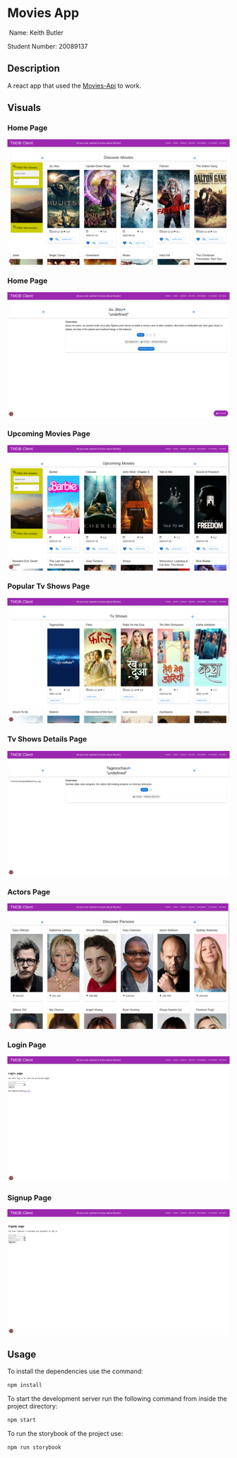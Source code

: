 # Movies App

​
Name: Keith Butler

Student Number: 20089137

## Description

A react app that used the [Movies-Api](https://github.com/KeithButler-WIT/movies-api) to work.

## Visuals

### Home Page

![Home Page](./images/HomePage.png)

### Home Page

![Movie Details Page](./images/MovieDetailsPage.png)

<!-- ### Favourite Movies Page -->

<!-- ![Favourite Movies Page](./images/FavMoviesPage.png) -->

### Upcoming Movies Page

![Upcoming Movies Page](./images/UpcomingMoviesPage.png)

<!-- ### Popular Movies Page -->

<!-- ![Popular Movies Page](./images/PopularMoviesPage.png) -->

<!-- ### Movies Playlist Page -->

<!-- ![Movies Playlist Page](./images/MoviesPlaylistPage.png) -->

### Popular Tv Shows Page

![Tv Shows Page](./images/TvShowsPage.png)

### Tv Shows Details Page

![Tv Shows Details Page](./images/TvShowDetailsPage.png)

### Actors Page

![Actors Page](./images/ActorsPage.png)

<!-- ### Favourite Actors Page -->

<!-- ![Favourite Actors Page](./images/FavActorsPage.png) -->

### Login Page

![Login Page](./images/LoginPage.png)

### Signup Page

![Signup Page](./images/SignupPage.png)

## Usage

To install the dependencies use the command:

```sh
npm install
```

To start the development server run the following command from inside the project directory:

```sh
npm start
```

To run the storybook of the project use:

```sh
npm run storybook
```
